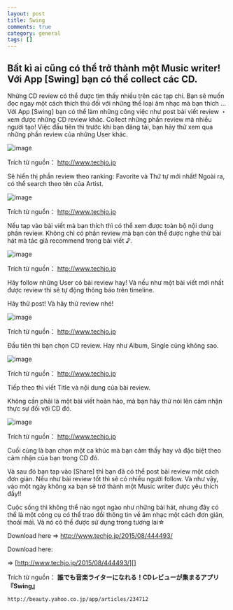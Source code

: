 ```yaml
---
layout: post  
title: Swing   
comments: true  
category: general  
tags: []
---
```


## Bất kì ai cũng có thể trở thành một Music writer! Với App [Swing] bạn có thể collect các CD.

Những CD review có thể được tìm thấy nhiều trên các tạp chí. Bạn sẽ muốn đọc ngay một cách thích thú đối với những thể loại âm nhạc mà bạn thích … Với App [Swing] bạn có thể làm những công việc như post bài viết review ・xem được những CD review khác. Collect những phần review mà nhiều người tạo! Việc đầu tiên thì trước khi bạn đăng tải, bạn hãy thử xem qua những phần review của những User khác.
![image](/res/Swing/1.jpeg)Trích từ nguồn： http://www.techjo.jpSẽ hiển thị phần review theo ranking: Favorite và Thứ tự mới nhất! Ngoài ra, có thể search theo tên của Artist.![image](/res/Swing/2.jpeg)
Trích từ nguồn： http://www.techjo.jpNếu tap vào bài viết mà bạn thích thì có thể xem được toàn bộ nội dung phần review. Không chỉ có phần review mà bạn còn thể được nghe thử bài hát mà tác giả recommend trong bài viết ♪.![image](/res/Swing/3.jpeg)
Trích từ nguồn： http://www.techjo.jpHãy follow những User có bài review hay! Và nếu như một bài viết mới nhất được review thì sẽ tự động thông báo trên timeline.Hãy thử post! Và hãy thử review nhé!![image](/res/Swing/4.jpeg)
Trích từ nguồn： http://www.techjo.jpĐầu tiên thì bạn chọn CD review. Hay như Album, Single cũng không sao. ![image](/res/Swing/5.jpeg)
Trích từ nguồn： http://www.techjo.jpTiếp theo thì viết Title và nội dung của bài review.Không cần phải là một bài viết hoàn hảo, mà bạn hãy thử nói lên cảm nhận thực sự đối với CD đó. ![image](/res/Swing/6.jpeg)
Trích từ nguồn： http://www.techjo.jpCuối cùng là bạn chọn một ca khúc mà bạn cảm thấy hay và đặc biệt theo cảm nhận của bạn trong CD đó.Và sau đó bạn tap vào [Share] thì bạn đã có thể post bài review một cách đơn giản. Nếu như bài review tốt thì sẽ có nhiều người follow. Và như vậy, vào một ngày không xa bạn sẽ trở thành một Music writer được yêu thích đấy!!Cuộc sống thì không thể nào ngọt ngào như những bài hát, nhưng đây có thể là một công cụ có thể trao đổi thông tin về âm nhạc một cách đơn giản, thoải mái. Và nó có thể được sử dụng trong tương lai☆Download here => http://www.techjo.jp/2015/08/444493/Download here:
 => [http://www.techjo.jp/2015/08/444493/][]
[http://www.techjo.jp/2015/08/444493/]: http://www.techjo.jp/2015/08/444493/Trích từ nguồn：  **誰でも音楽ライターになれる！CDレビューが集まるアプリ『Swing』**  
  `http://beauty.yahoo.co.jp/app/articles/234712`

